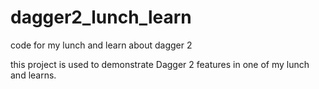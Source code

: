 # dagger2_lunch_learn
code for my lunch and learn about dagger 2

this project is used to demonstrate Dagger 2 features in one of my lunch and learns.
